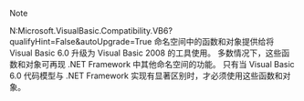 > [!NOTE]
>  N:Microsoft.VisualBasic.Compatibility.VB6?qualifyHint=False&autoUpgrade=True 命名空间中的函数和对象提供给将 Visual Basic 6.0 升级为 Visual Basic 2008 的工具使用。 多数情况下，这些函数和对象可再现 .NET Framework 中其他命名空间的功能。 只有当 Visual Basic 6.0 代码模型与 .NET Framework 实现有显著区别时，才必须使用这些函数和对象。